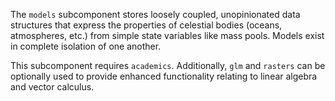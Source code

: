 The `models` subcomponent stores loosely coupled, unopinionated data structures that express the properties of celestial bodies (oceans, atmospheres, etc.) from simple state variables like mass pools. Models exist in complete isolation of one another. 

This subcomponent requires `academics`. Additionally, `glm` and `rasters` can be optionally used to provide enhanced functionality relating to linear algebra and vector calculus. 